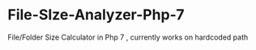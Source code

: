 # File-SIze-Analyzer-Php-7
File/Folder Size Calculator in Php 7 , currently works on hardcoded path
